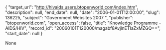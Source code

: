{
  "target_url": "http://hivaids.users.btopenworld.com/index.htm", 
  "description": null, 
  "end_date": null, 
  "date": "2006-01-01T12:00:00", 
  "slug": 136225, 
  "subject": "Government Websites 2007 ", 
  "publisher": "btopenworld.com", 
  "open_access": false, 
  "title": "Knowledge Programme - AIDS/HIV", 
  "record_id": "20060101T120000/magabf8AvjlnETIaZxMZGQ==", 
  "start_date": null
}

None